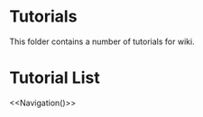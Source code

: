 # Tutorials

This folder contains a number of tutorials for wiki.


# Tutorial List

<<Navigation()>>